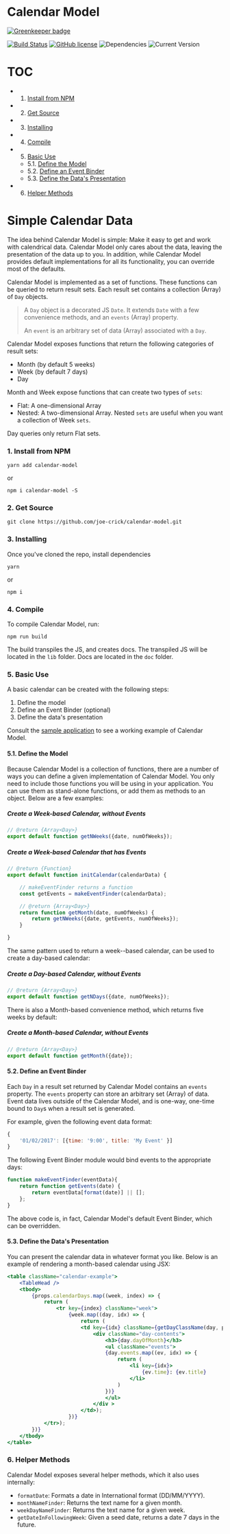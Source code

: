 Calendar Model
==================

[![Greenkeeper badge](https://badges.greenkeeper.io/joe-crick/calendar-model.svg)](https://greenkeeper.io/)

[![Build Status](https://travis-ci.org/joe-crick/calendar-model.svg?branch=master)](https://travis-ci.org/joe-crick/calendar-model)
[![GitHub license](https://img.shields.io/github/license/Day8/re-frame.svg)](license.txt)
![Dependencies](https://img.shields.io/badge/dependencies-up%20to%20date-brightgreen.svg)
![Current Version](https://img.shields.io/badge/version-0.0.1-green.svg)

# TOC

* 1. [Install from NPM](#InstallfromNPM)
* 2. [Get Source](#GetSource)
* 3. [Installing](#Installing)
* 4. [Compile](#Compile)
* 5. [Basic Use](#BasicUse)
    * 5.1. [Define the Model](#DefinetheModel)
    * 5.2. [Define an Event Binder](#DefineanEventBinder)
    * 5.3. [Define the Data's Presentation](#DefinetheDatasPresentation)
* 6. [Helper Methods](#HelperMethods)

# Simple Calendar Data

The idea behind Calendar Model is simple: Make it easy to get and work with calendrical data. Calendar Model only cares about the data, leaving the presentation of the data up to you. In addition, while Calendar Model provides default implementations for all its functionality, you can override most of the defaults.

Calendar Model is implemented as a set of functions. These functions can be queried to return result sets. Each result set contains a collection \(Array\) of `Day` objects.

> A `Day` object is a decorated JS `Date`. It extends `Date` with a few convenience methods, and an `events` \(Array\) property.
>
> An `event` is an arbitrary set of data \(Array\) associated with a `Day`.

Calendar Model exposes functions that return the following categories of result sets:

* Month \(by default 5 weeks\)
* Week \(by default 7 days\)
* Day

Month and Week expose functions that can create two types of `sets`:

* Flat: A one-dimensional Array
* Nested: A two-dimensional Array. Nested `sets` are useful when you want a collection of Week `sets`.

Day queries only return Flat sets.


###  1. <a name='InstallfromNPM'></a>Install from NPM

```
yarn add calendar-model
```
or
```
npm i calendar-model -S
```

###  2. <a name='GetSource'></a>Get Source

```
git clone https://github.com/joe-crick/calendar-model.git
```

###  3. <a name='Installing'></a>Installing

Once you've cloned the repo, install dependencies

```
yarn
```
or
```
npm i
```

###  4. <a name='Compile'></a>Compile

To compile Calendar Model, run:

```
npm run build
```

The build transpiles the JS, and creates docs. The transpiled JS will be located in the `lib` folder. Docs are located in the `doc` folder.

###  5. <a name='BasicUse'></a>Basic Use

A basic calendar can be created with the following steps:

1. Define the model
2. Define an Event Binder \(optional\)
3. Define the data's presentation

Consult the [sample application](https://github.com/joe-crick/calendar-model-example) to see a working example of Calendar Model.

####  5.1. <a name='DefinetheModel'></a>Define the Model

Because Calendar Model is a collection of functions, there are a number of ways you can define a given implementation of Calendar Model. You only need to include those functions you will be using in your application. You can use them as stand-alone functions, or add them as methods to an object. Below are a few examples:

##### Create a Week-based Calendar, without Events

```js
// @return {Array<Day>}
export default function getNWeeks({date, numOfWeeks});
```

##### Create a Week-based Calendar that has Events

```js
// @return {Function}
export default function initCalendar(calendarData) {

    // makeEventFinder returns a function
    const getEvents = makeEventFinder(calendarData);

    // @return {Array<Day>}
    return function getMonth(date, numOfWeeks) {
        return getNWeeks({date, getEvents, numOfWeeks});
    }

}
```

The same pattern used to return a week--based calendar, can be used to create a day-based calendar:

##### Create a Day-based Calendar, without Events

```js
// @return {Array<Day>}
export default function getNDays({date, numOfWeeks});
```

There is also a Month-based convenience method, which returns five weeks by default:

##### Create a Month-based Calendar, without Events

```js
// @return {Array<Day>}
export default function getMonth({date});
```

####  5.2. <a name='DefineanEventBinder'></a>Define an Event Binder

Each `Day` in a result set returned by Calendar Model contains an `events` property. The `events` property can store an arbitrary set \(Array\) of data. Event data lives outside of the Calendar Model, and is one-way, one-time bound to `Day`s when a result set is generated.

For example, given the following event data format:

```js
{ 
    '01/02/2017': [{time: '9:00', title: 'My Event' }]
}
```

The following Event Binder module would bind events to the appropriate days:

```js
function makeEventFinder(eventData){
    return function getEvents(date) {
        return eventData[format(date)] || [];
    };
}
```

The above code is, in fact, Calendar Model's default Event Binder, which can be overridden.

####  5.3. <a name='DefinetheDatasPresentation'></a>Define the Data's Presentation

You can present the calendar data in whatever format you like. Below is an example of rendering a month-based calendar using JSX:

```jsx
<table className="calendar-example">
    <TableHead />
    <tbody>
        {props.calendarDays.map((week, index) => {
            return (
                <tr key={index} className="week">
                    {week.map((day, idx) => {
                        return (
                        <td key={idx} className={getDayClassName(day, props.month)}>
                            <div className="day-contents">
                                <h3>{day.dayOfMonth}</h3>
                                <ul className="events">
                                {day.events.map((ev, idx) => {
                                    return (
                                        <li key={idx}>
                                            {ev.time}: {ev.title}
                                        </li>
                                    )
                                })}
                                </ul>
                            </div >
                        </td>);
                    })}                                             
            </tr>);
        })}
    </tbody>
</table>
```

###  6. <a name='HelperMethods'></a>Helper Methods

Calendar Model exposes several helper methods, which it also uses internally:

* `formatDate`: Formats a date in International format \(DD/MM/YYYY\).
* `monthNameFinder`: Returns the text name for a given month.
* `weekDayNameFinder`: Returns the text name for a given week.
* `getDateInFollowingWeek`: Given a seed date, returns a date 7 days in the future.
